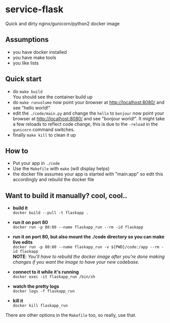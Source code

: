 # service-flask
Quick and dirty nginx/gunicorn/python2 docker image

## Assumptions
- you have docker installed
- you have make tools
- you like lists

## Quick start
* do `make build`  
You should see the container build up
* do `make runvolume`
now point your browser at [http://localhost:8080/](http://localhost:8080/) and see "hello world!"
* edit the `./code/main.py` and change the `hello` to `bonjour`
now point your browser at [http://localhost:8080/](http://localhost:8080/) and see "bonjour world!".  It might take a few reloads to reflect code change, this is due to the `-reload` in the `gunicorn` command switches.
* finally `make kill` to clean it up

## How to
- Put your app in `./code`
- Use the `Makefile` with `make` (will display helps)
- the docker file assumes your app is started with "main:app" so edit this accordingly and rebuild the docker file

## Want to build it manually?  cool, cool..

- **build it**  
`docker build --pull -t flaskapp .`

- **run it on port 80**  
`docker run -p 80:80 --name flaskapp_run --rm -id flaskapp`

- **run it on port 80, but also mount the ./code directory so you can make live edits**  
`docker run -p 80:80 --name flaskapp_run -v ${PWD}/code:/app --rm -id flaskapp`  
**NOTE**: *You'll have to rebuild the docker image after you're done making changes if you want the image to have your new codebase.*

- **connect to it while it's running**  
`docker exec -it flaskapp_run /bin/sh`

- **watch the pretty logs**  
`docker logs -f flaskapp_run`

- **kill it**  
`docker kill flaskapp_run`

There are other options in the `Makefile` too, so really, use that.
